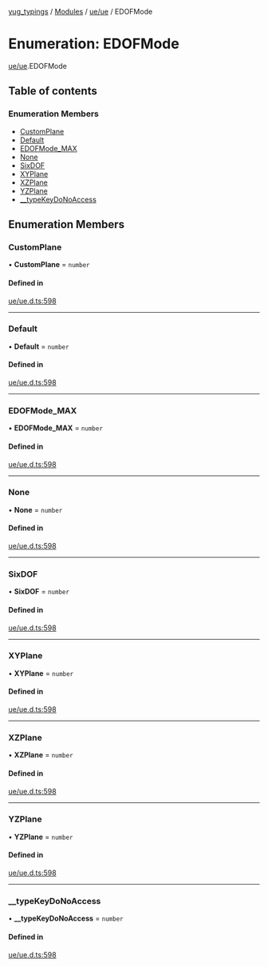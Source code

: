 [yug_typings](../README.md) / [Modules](../modules.md) / [ue/ue](../modules/ue_ue.md) / EDOFMode

# Enumeration: EDOFMode

[ue/ue](../modules/ue_ue.md).EDOFMode

## Table of contents

### Enumeration Members

- [CustomPlane](ue_ue.EDOFMode.md#customplane)
- [Default](ue_ue.EDOFMode.md#default)
- [EDOFMode\_MAX](ue_ue.EDOFMode.md#edofmode_max)
- [None](ue_ue.EDOFMode.md#none)
- [SixDOF](ue_ue.EDOFMode.md#sixdof)
- [XYPlane](ue_ue.EDOFMode.md#xyplane)
- [XZPlane](ue_ue.EDOFMode.md#xzplane)
- [YZPlane](ue_ue.EDOFMode.md#yzplane)
- [\_\_typeKeyDoNoAccess](ue_ue.EDOFMode.md#__typekeydonoaccess)

## Enumeration Members

### CustomPlane

• **CustomPlane** = `number`

#### Defined in

[ue/ue.d.ts:598](https://github.com/YugMetaverse/yug_typings/blob/b7d9b19/ue/ue.d.ts#L598)

___

### Default

• **Default** = `number`

#### Defined in

[ue/ue.d.ts:598](https://github.com/YugMetaverse/yug_typings/blob/b7d9b19/ue/ue.d.ts#L598)

___

### EDOFMode\_MAX

• **EDOFMode\_MAX** = `number`

#### Defined in

[ue/ue.d.ts:598](https://github.com/YugMetaverse/yug_typings/blob/b7d9b19/ue/ue.d.ts#L598)

___

### None

• **None** = `number`

#### Defined in

[ue/ue.d.ts:598](https://github.com/YugMetaverse/yug_typings/blob/b7d9b19/ue/ue.d.ts#L598)

___

### SixDOF

• **SixDOF** = `number`

#### Defined in

[ue/ue.d.ts:598](https://github.com/YugMetaverse/yug_typings/blob/b7d9b19/ue/ue.d.ts#L598)

___

### XYPlane

• **XYPlane** = `number`

#### Defined in

[ue/ue.d.ts:598](https://github.com/YugMetaverse/yug_typings/blob/b7d9b19/ue/ue.d.ts#L598)

___

### XZPlane

• **XZPlane** = `number`

#### Defined in

[ue/ue.d.ts:598](https://github.com/YugMetaverse/yug_typings/blob/b7d9b19/ue/ue.d.ts#L598)

___

### YZPlane

• **YZPlane** = `number`

#### Defined in

[ue/ue.d.ts:598](https://github.com/YugMetaverse/yug_typings/blob/b7d9b19/ue/ue.d.ts#L598)

___

### \_\_typeKeyDoNoAccess

• **\_\_typeKeyDoNoAccess** = `number`

#### Defined in

[ue/ue.d.ts:598](https://github.com/YugMetaverse/yug_typings/blob/b7d9b19/ue/ue.d.ts#L598)
